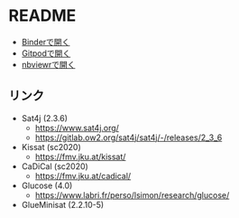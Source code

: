 # README

- [Binderで開く](https://mybinder.org/v2/gl/sat-book-jp%2Fprogram/master?urlpath=lab/tree/index.ipynb)
- [Gitpodで開く](https://gitpod.io/#https://gitlab.com/sat-book-jp/program)
- [nbviewrで開く](https://nbviewer.org/urls/gitlab.com/sat-book-jp/program/-/raw/master/index.ipynb)

## リンク

- Sat4j (2.3.6)
    - https://www.sat4j.org/
    - https://gitlab.ow2.org/sat4j/sat4j/-/releases/2_3_6
- Kissat (sc2020)
    - https://fmv.jku.at/kissat/
- CaDiCal (sc2020)
    - https://fmv.jku.at/cadical/
- Glucose (4.0)
    - https://www.labri.fr/perso/lsimon/research/glucose/
- GlueMinisat (2.2.10-5)
